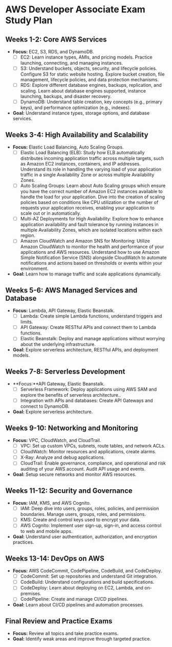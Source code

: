 
# AWS Developer Associate Exam Study Plan

## Weeks 1-2: Core AWS Services
- **Focus:** EC2, S3, RDS, and DynamoDB.
  - [ ] EC2: Learn instance types, AMIs, and pricing models. Practice launching, connecting, and managing instances.
  - [ ] S3: Understand buckets, objects, security, and lifecycle policies. Configure S3 for static website hosting. Explore bucket creation, file management, lifecycle policies, and data protection mechanisms.
  - [ ] RDS: Explore different database engines, backups, replication, and scaling. Learn about database engines supported, instance launching, backups, and disaster recovery.
  - [ ] DynamoDB: Understand table creation, key concepts (e.g., primary keys), and performance optimization (e.g., indexes).
- **Goal:** Understand instance types, storage options, and database services.

## Weeks 3-4: High Availability and Scalability
- **Focus:** Elastic Load Balancing, Auto Scaling Groups.
  - [ ] Elastic Load Balancing (ELB): Study how ELB automatically distributes incoming application traffic across multiple targets, such as Amazon EC2 instances, containers, and IP addresses. Understand its role in handling the varying load of your application traffic in a single Availability Zone or across multiple Availability Zones.
  - [ ] Auto Scaling Groups: Learn about Auto Scaling groups which ensure you have the correct number of Amazon EC2 instances available to handle the load for your application. Dive into the creation of scaling policies based on conditions like CPU utilization or the number of requests your application receives, enabling your application to scale out or in automatically.
  - [ ] Multi-AZ Deployments for High Availability: Explore how to enhance application availability and fault tolerance by running instances in multiple Availability Zones, which are isolated locations within each region.
  - [ ] Amazon CloudWatch and Amazon SNS for Monitoring: Utilize Amazon CloudWatch to monitor the health and performance of your applications and AWS resources. Understand how to use Amazon Simple Notification Service (SNS) alongside CloudWatch to automate notifications and actions based on thresholds or events within your environment.
- **Goal:** Learn how to manage traffic and scale applications dynamically.

## Weeks 5-6: AWS Managed Services and Database
- **Focus:** Lambda, API Gateway, Elastic Beanstalk.
  - [ ] Lambda: Create simple Lambda functions, understand triggers and limits.
  - [ ] API Gateway: Create RESTful APIs and connect them to Lambda functions.
  - [ ] Elastic Beanstalk: Deploy and manage applications without worrying about the underlying infrastructure.
- **Goal:** Explore serverless architecture, RESTful APIs, and deployment models.

## Weeks 7-8: Serverless Development
- **Focus:**API Gateway, Elastic Beanstalk.
  - [ ] Serverless Framework: Deploy applications using AWS SAM and explore the benefits of serverless architecture..
  - [ ] Integration with APIs and databases: Create API Gateways and connect to DynamoDB.
- **Goal:** Explore serverless architecture.

## Weeks 9-10: Networking and Monitoring
- **Focus:** VPC, CloudWatch, and CloudTrail.
  - [ ] VPC: Set up custom VPCs, subnets, route tables, and network ACLs.
  - [ ] CloudWatch: Monitor resources and applications, create alarms.
  - [ ] X-Ray: Analyze and debug applications.
  - [ ] CloudTrail: Enable governance, compliance, and operational and risk auditing of your AWS account. Audit API usage and events.
- **Goal:** Setup secure networks and monitor AWS resources.

## Weeks 11-12: Security and Governance
- **Focus:** IAM, KMS, and AWS Cognito.
  - [ ] IAM: Deep dive into users, groups, roles, policies, and permission boundaries. Manage users, groups, roles, and permissions.
  - [ ] KMS: Create and control keys used to encrypt your data.
  - [ ] AWS Cognito: Implement user sign-up, sign-in, and access control to web and mobile apps.
- **Goal:** Understand user authentication, authorization, and encryption practices.

## Weeks 13-14: DevOps on AWS
- **Focus:** AWS CodeCommit, CodePipeline, CodeBuild, and CodeDeploy.
  - [ ] CodeCommit: Set up repositories and understand Git integration.
  - [ ] CodeBuild: Understand configurations and build specifications.
  - [ ] CodeDeploy: Learn about deploying on EC2, Lambda, and on-premises.
  - [ ] CodePipeline: Create and manage CI/CD pipelines.
- **Goal:** Learn about CI/CD pipelines and automation processes.

## Final Review and Practice Exams
- **Focus:** Review all topics and take practice exams.
- **Goal:** Identify weak areas and improve through targeted practice.
